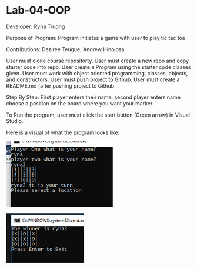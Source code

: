 # Lab-04-OOP

Developer: Ryna Truong

Purpose of Program: Program initiates a game with user to play tic tac toe

Contributions: Deziree Teugue, Andrew Hinojosa

User must clone course repositorty. User must create a new repo and copy starter code into repo. User create a Program using the starter code classes given. User must work with object oriented programming, classes, objects, and constructors. User must push project to Github. User must create a README.md (after pushing project to Github.

Step By Step: First player enters their name, second player enters name, choose a position on the board where you want your marker.

To Run the program, user must click the start button (Green arrow) in Visual Studio.

Here is a visual of what the program looks like: 

![SetUp](https://github.com/rynnnaa/Lab-04-OOP/blob/master/SetUp.PNG)

![Winner](https://github.com/rynnnaa/Lab-04-OOP/blob/master/winner.PNG)
